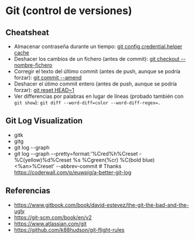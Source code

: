 # Git (control de versiones)

## Cheatsheat
- Almacenar contraseña durante un tiempo: [git config credential.helper cache](https://git-scm.com/docs/git-credential-cache)
- Deshacer los cambios de un fichero (antes de commit): [git checkout -- nombre-fichero](https://git-scm.com/docs/git-checkout#git-checkout-emgitcheckoutemlttree-ishgt--ltpathspecgt82308203)
- Corregir el texto del último commit (antes de push, aunque se podría forzar): [git commit --amend](https://git-scm.com/docs/git-commit#git-commit---amend)
- Deshacer el útimo commit entero (antes de push, aunque se podría forzar): [git reset HEAD~1](https://git-scm.com/docs/git-reset#git-reset-emgitresetemltmodegtltcommitgt)
- Ver differencias por palabras en lugar de líneas (probado también con `git show`): `git diff --word-diff=color --word-diff-regex=.`

## Git Log Visualization
- gitk
- gitg
- git log --graph
- git log --graph --pretty=format:'%Cred%h%Creset -%C(yellow)%d%Creset %s %Cgreen(%cr) %C(bold blue)<%an>%Creset' --abbrev-commit  # Thanks https://coderwall.com/p/euwpig/a-better-git-log

## Referencias
- https://www.gitbook.com/book/david-estevez/the-git-the-bad-and-the-ugly
- https://git-scm.com/book/en/v2
- https://www.atlassian.com/git
- https://github.com/k88hudson/git-flight-rules

